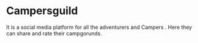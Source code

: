 # Campersguild
It is a social media platform for all the adventurers and Campers . Here they can share and rate their campgorunds.

